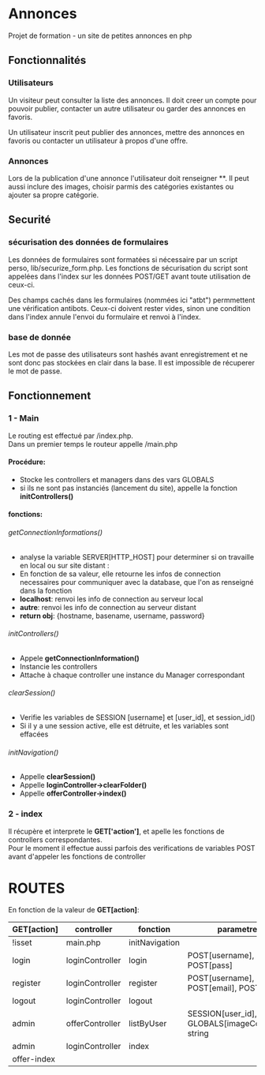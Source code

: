 # Annonces 
Projet de formation - un site de petites annonces en php  

## Fonctionnalités
### Utilisateurs
Un visiteur peut consulter la liste des annonces. Il doit creer un compte pour pouvoir publier, contacter un autre utilisateur ou garder des annonces en favoris.  

Un utilisateur inscrit peut publier des annonces, mettre des annonces en favoris ou contacter un utilisateur à propos d'une offre. 

### Annonces
Lors de la publication d'une annonce l'utilisateur doit renseigner **. Il peut aussi inclure des images, choisir parmis des catégories existantes ou ajouter sa propre catégorie.

## Securité
### sécurisation des données de formulaires
Les données de formulaires sont formatées si nécessaire par un script perso, lib/securize_form.php. Les fonctions de sécurisation du script sont appelées dans l'index sur les données POST/GET avant toute utilisation de ceux-ci.  

Des champs cachés dans les formulaires (nommées ici "atbt") permmettent une vérification antibots. Ceux-ci doivent rester vides, sinon une condition dans l'index annule l'envoi du formulaire et renvoi à l'index.


### base de donnée
Les mot de passe des utilisateurs sont hashés avant enregistrement et ne sont donc pas stockées en clair dans la base. Il est impossible de récuperer le mot de passe.

## Fonctionnement

### 1 - Main
Le routing est effectué par /index.php.  
Dans un premier temps le routeur appelle /main.php  
#### Procédure: 
* Stocke les controllers et managers dans des vars GLOBALS  
* si ils ne sont pas instanciés (lancement du site), appelle la fonction __initControllers()__

#### fonctions:
###### getConnectionInformations()  
 * analyse la variable SERVER[HTTP_HOST] pour determiner si on travaille en local ou sur site distant :  
 * En fonction de sa valeur, elle retourne les infos de connection necessaires pour communiquer avec la database, que l'on as renseigné dans la fonction
  * __localhost__: renvoi les info de connection au serveur local
  * __autre__:  renvoi les info de connection au serveur distant
 * __return obj__: {hostname, basename, username, password}
 
###### initControllers()
* Appele __getConnectionInformation()__
* Instancie les controllers  
* Attache à chaque controller une instance du Manager correspondant 

###### clearSession()  
* Verifie les variables de SESSION [username] et [user_id], et session_id()
* Si il y a une session active, elle est détruite, et les variables sont effacées  

###### initNavigation()  
 * Appelle __clearSession()__  
 * Appelle __loginController->clearFolder()__
 * Appelle __offerController->index()__

### 2 - index  
Il récupère et interprete le __GET['action']__, et apelle les fonctions de controllers correspondantes.  
Pour le moment il effectue aussi parfois des verifications de variables POST avant d'appeler les fonctions de controller

# ROUTES
En fonction de la valeur de __GET[action]__:  

|  GET[action]  |  controller     |  fonction      | parametres |
|---------------|-----------------|----------------|------------|
| !isset        | main.php        | initNavigation | |
| login         | loginController | login          | POST[username], POST[pass] |
| register      | loginController | register       | POST[username], POST[email], POST[pass] |
| logout        | loginController | logout         | |
|admin          | offerController | listByUser     | SESSION[user_id], GLOBALS[imageController], string |
|admin          | loginController | index          | |
| offer-index   |